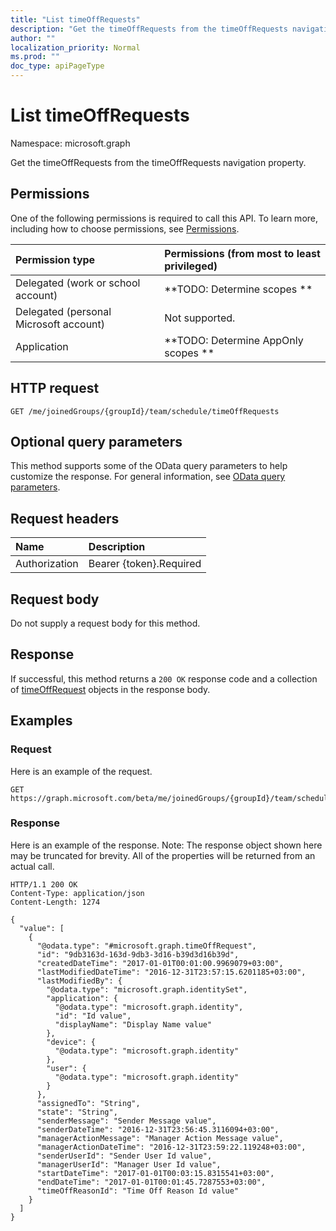 ```yaml
---
title: "List timeOffRequests"
description: "Get the timeOffRequests from the timeOffRequests navigation property."
author: ""
localization_priority: Normal
ms.prod: ""
doc_type: apiPageType
---
```


# List timeOffRequests

Namespace: microsoft.graph

Get the timeOffRequests from the timeOffRequests navigation property.

## Permissions
One of the following permissions is required to call this API. To learn more, including how to choose permissions, see [Permissions](/concepts/permissions-reference.md).

|Permission type|Permissions (from most to least privileged)|
|:---|:---|
|Delegated (work or school account)|**TODO: Determine scopes **|
|Delegated (personal Microsoft account)|Not supported.|
|Application|**TODO: Determine AppOnly scopes **|

## HTTP request
<!-- {
  "blockType": "ignored"
}
-->
``` http
GET /me/joinedGroups/{groupId}/team/schedule/timeOffRequests
```

## Optional query parameters
This method supports some of the OData query parameters to help customize the response. For general information, see [OData query parameters](/graph/query-parameters).

## Request headers
|Name|Description|
|:---|:---|
|Authorization|Bearer {token}.Required|

## Request body
Do not supply a request body for this method.

## Response
If successful, this method returns a `200 OK` response code and a collection of [timeOffRequest](../resources/timeoffrequest.md) objects in the response body.

## Examples

### Request
Here is an example of the request.
<!-- {
  "blockType": "request",
  "name": "get_timeoffrequest"
}
-->
``` http
GET https://graph.microsoft.com/beta/me/joinedGroups/{groupId}/team/schedule/timeOffRequests
```

### Response
Here is an example of the response. Note: The response object shown here may be truncated for brevity. All of the properties will be returned from an actual call.
<!-- {
  "blockType": "response",
  "truncated": true,
  "@odata.type": "collection(microsoft.graph.timeoffrequest)"
}
-->
``` http
HTTP/1.1 200 OK
Content-Type: application/json
Content-Length: 1274

{
  "value": [
    {
      "@odata.type": "#microsoft.graph.timeOffRequest",
      "id": "9db3163d-163d-9db3-3d16-b39d3d16b39d",
      "createdDateTime": "2017-01-01T00:01:00.9969079+03:00",
      "lastModifiedDateTime": "2016-12-31T23:57:15.6201185+03:00",
      "lastModifiedBy": {
        "@odata.type": "microsoft.graph.identitySet",
        "application": {
          "@odata.type": "microsoft.graph.identity",
          "id": "Id value",
          "displayName": "Display Name value"
        },
        "device": {
          "@odata.type": "microsoft.graph.identity"
        },
        "user": {
          "@odata.type": "microsoft.graph.identity"
        }
      },
      "assignedTo": "String",
      "state": "String",
      "senderMessage": "Sender Message value",
      "senderDateTime": "2016-12-31T23:56:45.3116094+03:00",
      "managerActionMessage": "Manager Action Message value",
      "managerActionDateTime": "2016-12-31T23:59:22.119248+03:00",
      "senderUserId": "Sender User Id value",
      "managerUserId": "Manager User Id value",
      "startDateTime": "2017-01-01T00:03:15.8315541+03:00",
      "endDateTime": "2017-01-01T00:01:45.7287553+03:00",
      "timeOffReasonId": "Time Off Reason Id value"
    }
  ]
}
```

